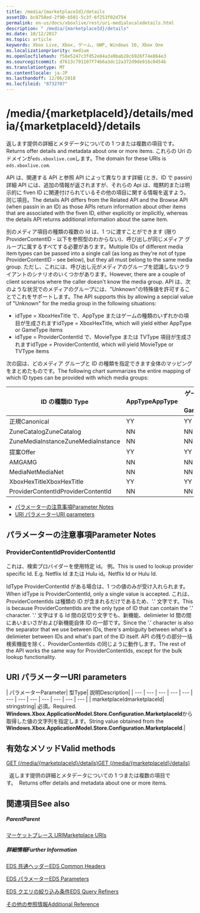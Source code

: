 ```yaml
---
title: /media/{marketplaceId}/details
assetID: bc8758ed-2f90-b501-5c3f-6f253f02d754
permalink: en-us/docs/xboxlive/rest/uri-medialocaledetails.html
description: " /media/{marketplaceId}/details"
ms.date: 10/12/2017
ms.topic: article
keywords: Xbox Live, Xbox, ゲーム, UWP, Windows 10, Xbox One
ms.localizationpriority: medium
ms.openlocfilehash: f58e5247c3fd52e84a3a9bab28c6926f74e864e3
ms.sourcegitcommit: d7613c791107f74b6a3dc12a372d9de916c0454b
ms.translationtype: MT
ms.contentlocale: ja-JP
ms.lasthandoff: 12/06/2018
ms.locfileid: "8732707"
---
```

# <a name="mediamarketplaceiddetails"></a><span data-ttu-id="7a59d-104">/media/{marketplaceId}/details</span><span class="sxs-lookup"><span data-stu-id="7a59d-104">/media/{marketplaceId}/details</span></span>
<span data-ttu-id="7a59d-105">返します提供の詳細とメタデータについての 1 つまたは複数の項目です。</span><span class="sxs-lookup"><span data-stu-id="7a59d-105">Returns offer details and metadata about one or more items.</span></span> <span data-ttu-id="7a59d-106">これらの Uri のドメインが`eds.xboxlive.com`します。</span><span class="sxs-lookup"><span data-stu-id="7a59d-106">The domain for these URIs is `eds.xboxlive.com`.</span></span>
 
<span data-ttu-id="7a59d-107">API は、関連する API と参照 API によって異なります詳細 (とき、ID で passin) 詳細 API には、追加の情報が返されますが、それらの Api は、暗黙的または明示的に fiven ID に関連付けられているその他の項目に関する情報を返すよう。同じ項目。</span><span class="sxs-lookup"><span data-stu-id="7a59d-107">The details API differs from the Related API and the Browse API (when passin in an ID) as those APIs return information about other items that are associated with the fiven ID, either explicitly or implicitly, whereas the details API returns additional information about the same item.</span></span>
 
<span data-ttu-id="7a59d-108">別のメディア項目の種類の複数の Id は、1 つに渡すことができます (限り ProviderContentID - 以下を参照型のわからない)、呼び出しが同じメディア グループに属するすべてする必要があります。</span><span class="sxs-lookup"><span data-stu-id="7a59d-108">Multiple IDs of different media item types can be passed into a single call (as long as they're not of type ProviderContentID - see below), but they all must belong to the same media group.</span></span> <span data-ttu-id="7a59d-109">ただし、これには、呼び出し元がメディアのグループを認識しないクライアントのシナリオのいくつかがあります。</span><span class="sxs-lookup"><span data-stu-id="7a59d-109">However, there are a couple of client scenarios where the caller doesn't know the media group.</span></span> <span data-ttu-id="7a59d-110">API は、次のような状況でのメディアのグループには、"Unknown"の特殊値を許可することでこれをサポートします。</span><span class="sxs-lookup"><span data-stu-id="7a59d-110">The API supports this by allowing a sepcial value of "Unknown" for the media group in the following situations:</span></span>
 
   * <span data-ttu-id="7a59d-111">idType = XboxHexTitle で、AppType またはゲームの種類のいずれかの項目が生成されます</span><span class="sxs-lookup"><span data-stu-id="7a59d-111">idType = XboxHexTitle, which will yield either AppType or GameType items</span></span>
   * <span data-ttu-id="7a59d-112">idType = ProviderContentId で、MovieType または TVType 項目が生成されます</span><span class="sxs-lookup"><span data-stu-id="7a59d-112">idType = ProviderContentId, which will yield MovieType or TVType items</span></span>
  
<span data-ttu-id="7a59d-113">次の図は、どのメディア グループと ID の種類を指定できます全体のマッピングをまとめたものです。</span><span class="sxs-lookup"><span data-stu-id="7a59d-113">The following chart summarizes the entire mapping of which ID types can be provided with which media groups:</span></span>
 
| <span data-ttu-id="7a59d-114">ID の種類</span><span class="sxs-lookup"><span data-stu-id="7a59d-114">ID Type</span></span>| <span data-ttu-id="7a59d-115">AppType</span><span class="sxs-lookup"><span data-stu-id="7a59d-115">AppType</span></span>| <span data-ttu-id="7a59d-116">ゲームの種類</span><span class="sxs-lookup"><span data-stu-id="7a59d-116">GameType</span></span>| <span data-ttu-id="7a59d-117">MovieType</span><span class="sxs-lookup"><span data-stu-id="7a59d-117">MovieType</span></span>| <span data-ttu-id="7a59d-118">MusicArtistType</span><span class="sxs-lookup"><span data-stu-id="7a59d-118">MusicArtistType</span></span>| <span data-ttu-id="7a59d-119">MusicType</span><span class="sxs-lookup"><span data-stu-id="7a59d-119">MusicType</span></span>| <span data-ttu-id="7a59d-120">TVType</span><span class="sxs-lookup"><span data-stu-id="7a59d-120">TVType</span></span>| <span data-ttu-id="7a59d-121">WebVideoType</span><span class="sxs-lookup"><span data-stu-id="7a59d-121">WebVideoType</span></span>| <span data-ttu-id="7a59d-122">Unknown</span><span class="sxs-lookup"><span data-stu-id="7a59d-122">Unknown</span></span>| 
| --- | --- | --- | --- | --- | --- | --- | --- | --- | 
| <span data-ttu-id="7a59d-123">正規</span><span class="sxs-lookup"><span data-stu-id="7a59d-123">Canonical</span></span>| <span data-ttu-id="7a59d-124">Y</span><span class="sxs-lookup"><span data-stu-id="7a59d-124">Y</span></span>| <span data-ttu-id="7a59d-125">Y</span><span class="sxs-lookup"><span data-stu-id="7a59d-125">Y</span></span>| <span data-ttu-id="7a59d-126">Y</span><span class="sxs-lookup"><span data-stu-id="7a59d-126">Y</span></span>| <span data-ttu-id="7a59d-127">Y</span><span class="sxs-lookup"><span data-stu-id="7a59d-127">Y</span></span>| <span data-ttu-id="7a59d-128">Y</span><span class="sxs-lookup"><span data-stu-id="7a59d-128">Y</span></span>| <span data-ttu-id="7a59d-129">Y</span><span class="sxs-lookup"><span data-stu-id="7a59d-129">Y</span></span>| <span data-ttu-id="7a59d-130">Y</span><span class="sxs-lookup"><span data-stu-id="7a59d-130">Y</span></span>| <span data-ttu-id="7a59d-131">N</span><span class="sxs-lookup"><span data-stu-id="7a59d-131">N</span></span>| 
| <span data-ttu-id="7a59d-132">ZuneCatalog</span><span class="sxs-lookup"><span data-stu-id="7a59d-132">ZuneCatalog</span></span>| <span data-ttu-id="7a59d-133">N</span><span class="sxs-lookup"><span data-stu-id="7a59d-133">N</span></span>| <span data-ttu-id="7a59d-134">N</span><span class="sxs-lookup"><span data-stu-id="7a59d-134">N</span></span>| <span data-ttu-id="7a59d-135">Y</span><span class="sxs-lookup"><span data-stu-id="7a59d-135">Y</span></span>| <span data-ttu-id="7a59d-136">Y</span><span class="sxs-lookup"><span data-stu-id="7a59d-136">Y</span></span>| <span data-ttu-id="7a59d-137">Y</span><span class="sxs-lookup"><span data-stu-id="7a59d-137">Y</span></span>| <span data-ttu-id="7a59d-138">Y</span><span class="sxs-lookup"><span data-stu-id="7a59d-138">Y</span></span>| <span data-ttu-id="7a59d-139">N</span><span class="sxs-lookup"><span data-stu-id="7a59d-139">N</span></span>| <span data-ttu-id="7a59d-140">N</span><span class="sxs-lookup"><span data-stu-id="7a59d-140">N</span></span>| 
| <span data-ttu-id="7a59d-141">ZuneMediaInstance</span><span class="sxs-lookup"><span data-stu-id="7a59d-141">ZuneMediaInstance</span></span>| <span data-ttu-id="7a59d-142">N</span><span class="sxs-lookup"><span data-stu-id="7a59d-142">N</span></span>| <span data-ttu-id="7a59d-143">N</span><span class="sxs-lookup"><span data-stu-id="7a59d-143">N</span></span>| <span data-ttu-id="7a59d-144">Y</span><span class="sxs-lookup"><span data-stu-id="7a59d-144">Y</span></span>| <span data-ttu-id="7a59d-145">N</span><span class="sxs-lookup"><span data-stu-id="7a59d-145">N</span></span>| <span data-ttu-id="7a59d-146">Y</span><span class="sxs-lookup"><span data-stu-id="7a59d-146">Y</span></span>| <span data-ttu-id="7a59d-147">Y</span><span class="sxs-lookup"><span data-stu-id="7a59d-147">Y</span></span>| <span data-ttu-id="7a59d-148">N</span><span class="sxs-lookup"><span data-stu-id="7a59d-148">N</span></span>| <span data-ttu-id="7a59d-149">N</span><span class="sxs-lookup"><span data-stu-id="7a59d-149">N</span></span>| 
| <span data-ttu-id="7a59d-150">提案</span><span class="sxs-lookup"><span data-stu-id="7a59d-150">Offer</span></span>| <span data-ttu-id="7a59d-151">Y</span><span class="sxs-lookup"><span data-stu-id="7a59d-151">Y</span></span>| <span data-ttu-id="7a59d-152">Y</span><span class="sxs-lookup"><span data-stu-id="7a59d-152">Y</span></span>| <span data-ttu-id="7a59d-153">Y</span><span class="sxs-lookup"><span data-stu-id="7a59d-153">Y</span></span>| <span data-ttu-id="7a59d-154">N</span><span class="sxs-lookup"><span data-stu-id="7a59d-154">N</span></span>| <span data-ttu-id="7a59d-155">Y</span><span class="sxs-lookup"><span data-stu-id="7a59d-155">Y</span></span>| <span data-ttu-id="7a59d-156">Y</span><span class="sxs-lookup"><span data-stu-id="7a59d-156">Y</span></span>| <span data-ttu-id="7a59d-157">N</span><span class="sxs-lookup"><span data-stu-id="7a59d-157">N</span></span>| <span data-ttu-id="7a59d-158">N</span><span class="sxs-lookup"><span data-stu-id="7a59d-158">N</span></span>| 
| <span data-ttu-id="7a59d-159">AMG</span><span class="sxs-lookup"><span data-stu-id="7a59d-159">AMG</span></span>| <span data-ttu-id="7a59d-160">N</span><span class="sxs-lookup"><span data-stu-id="7a59d-160">N</span></span>| <span data-ttu-id="7a59d-161">N</span><span class="sxs-lookup"><span data-stu-id="7a59d-161">N</span></span>| <span data-ttu-id="7a59d-162">N</span><span class="sxs-lookup"><span data-stu-id="7a59d-162">N</span></span>| <span data-ttu-id="7a59d-163">N</span><span class="sxs-lookup"><span data-stu-id="7a59d-163">N</span></span>| <span data-ttu-id="7a59d-164">Y</span><span class="sxs-lookup"><span data-stu-id="7a59d-164">Y</span></span>| <span data-ttu-id="7a59d-165">N</span><span class="sxs-lookup"><span data-stu-id="7a59d-165">N</span></span>| <span data-ttu-id="7a59d-166">N</span><span class="sxs-lookup"><span data-stu-id="7a59d-166">N</span></span>| <span data-ttu-id="7a59d-167">N</span><span class="sxs-lookup"><span data-stu-id="7a59d-167">N</span></span>| 
| <span data-ttu-id="7a59d-168">MediaNet</span><span class="sxs-lookup"><span data-stu-id="7a59d-168">MediaNet</span></span>| <span data-ttu-id="7a59d-169">N</span><span class="sxs-lookup"><span data-stu-id="7a59d-169">N</span></span>| <span data-ttu-id="7a59d-170">N</span><span class="sxs-lookup"><span data-stu-id="7a59d-170">N</span></span>| <span data-ttu-id="7a59d-171">N</span><span class="sxs-lookup"><span data-stu-id="7a59d-171">N</span></span>| <span data-ttu-id="7a59d-172">N</span><span class="sxs-lookup"><span data-stu-id="7a59d-172">N</span></span>| <span data-ttu-id="7a59d-173">Y</span><span class="sxs-lookup"><span data-stu-id="7a59d-173">Y</span></span>| <span data-ttu-id="7a59d-174">N</span><span class="sxs-lookup"><span data-stu-id="7a59d-174">N</span></span>| <span data-ttu-id="7a59d-175">N</span><span class="sxs-lookup"><span data-stu-id="7a59d-175">N</span></span>| <span data-ttu-id="7a59d-176">N</span><span class="sxs-lookup"><span data-stu-id="7a59d-176">N</span></span>| 
| <span data-ttu-id="7a59d-177">XboxHexTitle</span><span class="sxs-lookup"><span data-stu-id="7a59d-177">XboxHexTitle</span></span>| <span data-ttu-id="7a59d-178">Y</span><span class="sxs-lookup"><span data-stu-id="7a59d-178">Y</span></span>| <span data-ttu-id="7a59d-179">Y</span><span class="sxs-lookup"><span data-stu-id="7a59d-179">Y</span></span>| <span data-ttu-id="7a59d-180">N</span><span class="sxs-lookup"><span data-stu-id="7a59d-180">N</span></span>| <span data-ttu-id="7a59d-181">N</span><span class="sxs-lookup"><span data-stu-id="7a59d-181">N</span></span>| <span data-ttu-id="7a59d-182">N</span><span class="sxs-lookup"><span data-stu-id="7a59d-182">N</span></span>| <span data-ttu-id="7a59d-183">N</span><span class="sxs-lookup"><span data-stu-id="7a59d-183">N</span></span>| <span data-ttu-id="7a59d-184">N</span><span class="sxs-lookup"><span data-stu-id="7a59d-184">N</span></span>| <span data-ttu-id="7a59d-185">Y</span><span class="sxs-lookup"><span data-stu-id="7a59d-185">Y</span></span>| 
| <span data-ttu-id="7a59d-186">ProviderContentId</span><span class="sxs-lookup"><span data-stu-id="7a59d-186">ProviderContentId</span></span>| <span data-ttu-id="7a59d-187">N</span><span class="sxs-lookup"><span data-stu-id="7a59d-187">N</span></span>| <span data-ttu-id="7a59d-188">N</span><span class="sxs-lookup"><span data-stu-id="7a59d-188">N</span></span>| <span data-ttu-id="7a59d-189">Y</span><span class="sxs-lookup"><span data-stu-id="7a59d-189">Y</span></span>| <span data-ttu-id="7a59d-190">N</span><span class="sxs-lookup"><span data-stu-id="7a59d-190">N</span></span>| <span data-ttu-id="7a59d-191">N</span><span class="sxs-lookup"><span data-stu-id="7a59d-191">N</span></span>| <span data-ttu-id="7a59d-192">Y</span><span class="sxs-lookup"><span data-stu-id="7a59d-192">Y</span></span>| <span data-ttu-id="7a59d-193">N</span><span class="sxs-lookup"><span data-stu-id="7a59d-193">N</span></span>| <span data-ttu-id="7a59d-194">Y</span><span class="sxs-lookup"><span data-stu-id="7a59d-194">Y</span></span>| 
 
  * [<span data-ttu-id="7a59d-195">パラメーターの注意事項</span><span class="sxs-lookup"><span data-stu-id="7a59d-195">Parameter Notes</span></span>](#ID4EEH)
  * [<span data-ttu-id="7a59d-196">URI パラメーター</span><span class="sxs-lookup"><span data-stu-id="7a59d-196">URI parameters</span></span>](#ID4EUH)
 
<a id="ID4EEH"></a>

 
## <a name="parameter-notes"></a><span data-ttu-id="7a59d-197">パラメーターの注意事項</span><span class="sxs-lookup"><span data-stu-id="7a59d-197">Parameter Notes</span></span>
 
<a id="ID4EIH"></a>

 
### <a name="providercontentid"></a><span data-ttu-id="7a59d-198">ProviderContentId</span><span class="sxs-lookup"><span data-stu-id="7a59d-198">ProviderContentId</span></span>
 
<span data-ttu-id="7a59d-199">これは、検索プロバイダーを使用特定 id。 例。</span><span class="sxs-lookup"><span data-stu-id="7a59d-199">This is used to lookup provider specific Id. E.g.</span></span> <span data-ttu-id="7a59d-200">Netflix Id または Hulu id。</span><span class="sxs-lookup"><span data-stu-id="7a59d-200">Netflix Id or Hulu Id.</span></span>
 
<span data-ttu-id="7a59d-201">IdType ProviderContentId がある場合は、1 つの値のみが受け入れられます。</span><span class="sxs-lookup"><span data-stu-id="7a59d-201">When idType is ProviderContentId, only a single value is accepted.</span></span> <span data-ttu-id="7a59d-202">これは、ProviderContentIds は種類の ID が含まれるだけであるため、'.' 文字です。</span><span class="sxs-lookup"><span data-stu-id="7a59d-202">This is because ProviderContentIds are the only type of ID that can contain the '.' character.</span></span> <span data-ttu-id="7a59d-203">'.' 文字はする Id 間の区切り文字でも、新機能、delimieter Id 間の間にあいまいさがおよび新機能自体 ID の一部です。</span><span class="sxs-lookup"><span data-stu-id="7a59d-203">Since the '.' character is also the separator that we use between IDs, there's ambiguity between what's a delimieter between IDs and what's part of the ID itself.</span></span> <span data-ttu-id="7a59d-204">API の残りの部分一括検索機能を除く、ProviderContentIds の同じように動作します。</span><span class="sxs-lookup"><span data-stu-id="7a59d-204">The rest of the API works the same way for ProviderContentIds, except for the bulk lookup functionality.</span></span>
   
<a id="ID4EUH"></a>

 
## <a name="uri-parameters"></a><span data-ttu-id="7a59d-205">URI パラメーター</span><span class="sxs-lookup"><span data-stu-id="7a59d-205">URI parameters</span></span>
 
| <span data-ttu-id="7a59d-206">パラメーター</span><span class="sxs-lookup"><span data-stu-id="7a59d-206">Parameter</span></span>| <span data-ttu-id="7a59d-207">型</span><span class="sxs-lookup"><span data-stu-id="7a59d-207">Type</span></span>| <span data-ttu-id="7a59d-208">説明</span><span class="sxs-lookup"><span data-stu-id="7a59d-208">Description</span></span>| 
| --- | --- | --- | --- | --- | --- | --- | --- | --- | --- | --- | --- | 
| <span data-ttu-id="7a59d-209">marketplaceId</span><span class="sxs-lookup"><span data-stu-id="7a59d-209">marketplaceId</span></span>| <span data-ttu-id="7a59d-210">string</span><span class="sxs-lookup"><span data-stu-id="7a59d-210">string</span></span>| <span data-ttu-id="7a59d-211">必須。</span><span class="sxs-lookup"><span data-stu-id="7a59d-211">Required.</span></span> <span data-ttu-id="7a59d-212"><b>Windows.Xbox.ApplicationModel.Store.Configuration.MarketplaceId</b>から取得した値の文字列を指定します。</span><span class="sxs-lookup"><span data-stu-id="7a59d-212">String value obtained from the <b>Windows.Xbox.ApplicationModel.Store.Configuration.MarketplaceId</b>.</span></span>| 
  
<a id="ID4EWAAC"></a>

 
## <a name="valid-methods"></a><span data-ttu-id="7a59d-213">有効なメソッド</span><span class="sxs-lookup"><span data-stu-id="7a59d-213">Valid methods</span></span>

[<span data-ttu-id="7a59d-214">GET (/media/{marketplaceId}/details)</span><span class="sxs-lookup"><span data-stu-id="7a59d-214">GET (/media/{marketplaceId}/details)</span></span>](uri-medialocaledetailsget.md)

<span data-ttu-id="7a59d-215">&nbsp;&nbsp;返します提供の詳細とメタデータについての 1 つまたは複数の項目です。</span><span class="sxs-lookup"><span data-stu-id="7a59d-215">&nbsp;&nbsp;Returns offer details and metadata about one or more items.</span></span> 
 
<a id="ID4EABAC"></a>

 
## <a name="see-also"></a><span data-ttu-id="7a59d-216">関連項目</span><span class="sxs-lookup"><span data-stu-id="7a59d-216">See also</span></span>
 
<a id="ID4ECBAC"></a>

 
##### <a name="parent"></a><span data-ttu-id="7a59d-217">Parent</span><span class="sxs-lookup"><span data-stu-id="7a59d-217">Parent</span></span> 

[<span data-ttu-id="7a59d-218">マーケットプレース URI</span><span class="sxs-lookup"><span data-stu-id="7a59d-218">Marketplace URIs</span></span>](atoc-reference-marketplace.md)

  
<a id="ID4EMBAC"></a>

 
##### <a name="further-information"></a><span data-ttu-id="7a59d-219">詳細情報</span><span class="sxs-lookup"><span data-stu-id="7a59d-219">Further Information</span></span> 

[<span data-ttu-id="7a59d-220">EDS 共通ヘッダー</span><span class="sxs-lookup"><span data-stu-id="7a59d-220">EDS Common Headers</span></span>](../../additional/edscommonheaders.md)

 [<span data-ttu-id="7a59d-221">EDS パラメーター</span><span class="sxs-lookup"><span data-stu-id="7a59d-221">EDS Parameters</span></span>](../../additional/edsparameters.md)

 [<span data-ttu-id="7a59d-222">EDS クエリの絞り込み条件</span><span class="sxs-lookup"><span data-stu-id="7a59d-222">EDS Query Refiners</span></span>](../../additional/edsqueryrefiners.md)

 [<span data-ttu-id="7a59d-223">その他の参照情報</span><span class="sxs-lookup"><span data-stu-id="7a59d-223">Additional Reference</span></span>](../../additional/atoc-xboxlivews-reference-additional.md)

   